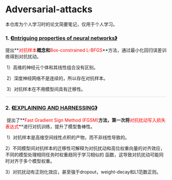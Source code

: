 # Adversarial-attacks

本仓库为个人学习时的论文简要笔记，仅用于个人学习。

### 1. [《**Intriguing properties of neural networks**》](https://arxiv.org/abs/1312.6199)

​	提出**<font style="color:red">对抗样本</font>**概念和**<font style="color:red">Box-constrained L-BFGS</font>**方法，通过最小化回归误差训练得到对抗扰动。

​	1）高维的神经元个体和其线性组合没有区别。

​	2）深度神经网络不是连续的，所以存在对抗样本。

​	3）对抗样本在不用模型间具有迁移性。

<div style="border-bottom: 1px solid #ddd;"></div>

### 2. [《EXPLAINING AND HARNESSING》](https://arxiv.org/abs/1412.6572)

​	提出了**<font style="color:red">Fast Gradient Sign Method (FGSM)</font>**方法，第一次将**<font style="color:red">对抗扰动写入损失表达式</font>**进行对抗训练，提升了模型鲁棒性。

​	1）对抗样本是高维空间线性点积的产物，而不非线性导致的。

​	2）不同模型间对抗样本的迁移性可解释为对抗扰动和高位权重向量的对齐效应，不同的模型处理相同任务时权重趋同于学习相似的	函数，这导致对抗扰动可能同时对齐于多个模型权重。

​	3）对抗扰动有正则化效应，甚至强于dropout，weight-decay和L1范数正则。



